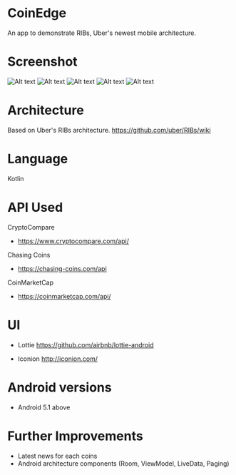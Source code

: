 # CoinEdge
An app to demonstrate RIBs, Uber's newest mobile architecture.

# Screenshot
![Alt text](/screenshots/coin_list_.png?raw=true "Screenshot")
![Alt text](/screenshots/search_coin_.png?raw=true "Screenshot")
![Alt text](/screenshots/coin_details_.png?raw=true "Screenshot")
![Alt text](/screenshots/ico_list_.png?raw=true "Screenshot")
![Alt text](/screenshots/settings_.png?raw=true "Screenshot")

# Architecture 
Based on Uber's RIBs architecture.
https://github.com/uber/RIBs/wiki

# Language
Kotlin

# API Used
CryptoCompare
- https://www.cryptocompare.com/api/

Chasing Coins
- https://chasing-coins.com/api

CoinMarketCap
- https://coinmarketcap.com/api/

# UI
 - Lottie
https://github.com/airbnb/lottie-android

 - Iconion
 http://iconion.com/
 
# Android versions
- Android 5.1 above

# Further Improvements
- Latest news for each coins
- Android architecture components (Room, ViewModel, LiveData, Paging)
